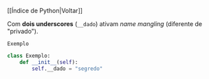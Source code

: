 [[Índice de Python|Voltar]]

Com **dois underscores** (`__dado`) ativam _name mangling_ (diferente de "privado").

`Exemplo`
```Python
class Exemplo:
    def __init__(self):
        self.__dado = "segredo"
```